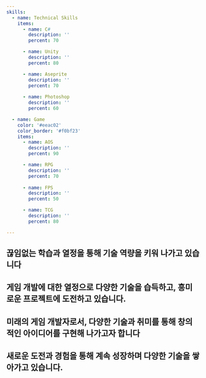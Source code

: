 ```yaml
---
skills:
  - name: Technical Skills
    items:
      - name: C#
        description: ''
        percent: 70

      - name: Unity
        description: ''
        percent: 80

      - name: Aseprite
        description: ''
        percent: 70
      
      - name: Photoshop
        description: ''
        percent: 60

  - name: Game
    color: '#eeac02'
    color_border: '#f0bf23'
    items:    
      - name: AOS
        description: ''
        percent: 90

      - name: RPG
        description: ''
        percent: 70
      
      - name: FPS
        description: ''
        percent: 50

      - name: TCG
        description: ''
        percent: 80

---
```

## 끊임없는 학습과 열정을 통해 기술 역량을 키워 나가고 있습니다


## 게임 개발에 대한 열정으로 다양한 기술을 습득하고, 흥미로운 프로젝트에 도전하고 있습니다.


## 미래의 게임 개발자로서, 다양한 기술과 취미를 통해 창의적인 아이디어를 구현해 나가고자 합니다


## 새로운 도전과 경험을 통해 계속 성장하며 다양한 기술을 쌓아가고 있습니다.
